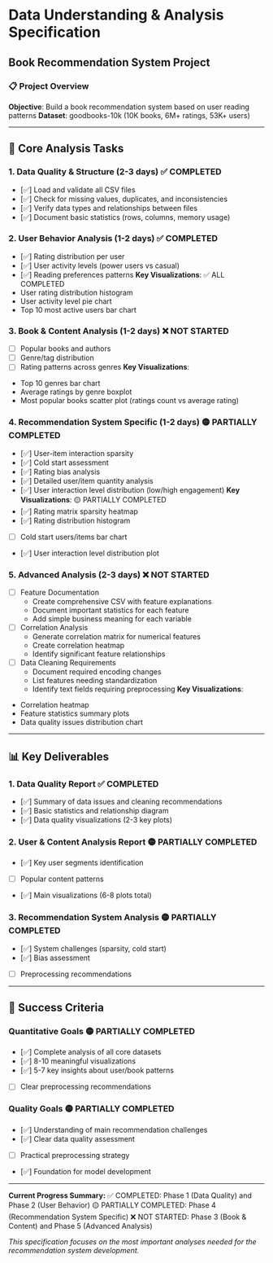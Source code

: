 # Data Understanding & Analysis Specification
## Book Recommendation System Project

### 📋 Project Overview
**Objective**: Build a book recommendation system based on user reading patterns
**Dataset**: goodbooks-10k (10K books, 6M+ ratings, 53K+ users)

---

## 🎯 Core Analysis Tasks

### 1. Data Quality & Structure (2-3 days) ✅ COMPLETED
- [✅] Load and validate all CSV files
- [✅] Check for missing values, duplicates, and inconsistencies
- [✅] Verify data types and relationships between files
- [✅] Document basic statistics (rows, columns, memory usage)

### 2. User Behavior Analysis (1-2 days) ✅ COMPLETED
- [✅] Rating distribution per user
- [✅] User activity levels (power users vs casual)
- [✅] Reading preferences patterns
**Key Visualizations**: ✅ ALL COMPLETED
- User rating distribution histogram
- User activity level pie chart
- Top 10 most active users bar chart

### 3. Book & Content Analysis (1-2 days) ❌ NOT STARTED
- [ ] Popular books and authors
- [ ] Genre/tag distribution
- [ ] Rating patterns across genres
**Key Visualizations**:
- Top 10 genres bar chart
- Average ratings by genre boxplot
- Most popular books scatter plot (ratings count vs average rating)

### 4. Recommendation System Specific (1-2 days) 🟡 PARTIALLY COMPLETED
- [✅] User-item interaction sparsity
- [✅] Cold start assessment
- [✅] Rating bias analysis
- [✅] Detailed user/item quantity analysis
- [✅] User interaction level distribution (low/high engagement)
**Key Visualizations**: 🟡 PARTIALLY COMPLETED
- [✅] Rating matrix sparsity heatmap
- [✅] Rating distribution histogram
- [ ] Cold start users/items bar chart
- [✅] User interaction level distribution plot

### 5. Advanced Analysis (2-3 days) ❌ NOT STARTED
- [ ] Feature Documentation
  - Create comprehensive CSV with feature explanations
  - Document important statistics for each feature
  - Add simple business meaning for each variable
- [ ] Correlation Analysis
  - Generate correlation matrix for numerical features
  - Create correlation heatmap
  - Identify significant feature relationships
- [ ] Data Cleaning Requirements
  - Document required encoding changes
  - List features needing standardization
  - Identify text fields requiring preprocessing
**Key Visualizations**:
- Correlation heatmap
- Feature statistics summary plots
- Data quality issues distribution chart

---

## 📊 Key Deliverables

### 1. Data Quality Report ✅ COMPLETED
- [✅] Summary of data issues and cleaning recommendations
- [✅] Basic statistics and relationship diagram
- [✅] Data quality visualizations (2-3 key plots)

### 2. User & Content Analysis Report 🟡 PARTIALLY COMPLETED
- [✅] Key user segments identification
- [ ] Popular content patterns
- [✅] Main visualizations (6-8 plots total)

### 3. Recommendation System Analysis 🟡 PARTIALLY COMPLETED
- [✅] System challenges (sparsity, cold start)
- [✅] Bias assessment
- [ ] Preprocessing recommendations

---

## 🚀 Success Criteria

### Quantitative Goals 🟡 PARTIALLY COMPLETED
- [✅] Complete analysis of all core datasets
- [✅] 8-10 meaningful visualizations
- [✅] 5-7 key insights about user/book patterns
- [ ] Clear preprocessing recommendations

### Quality Goals 🟡 PARTIALLY COMPLETED
- [✅] Understanding of main recommendation challenges
- [✅] Clear data quality assessment
- [ ] Practical preprocessing strategy
- [✅] Foundation for model development

---

**Current Progress Summary:**
✅ COMPLETED: Phase 1 (Data Quality) and Phase 2 (User Behavior)
🟡 PARTIALLY COMPLETED: Phase 4 (Recommendation System Specific)
❌ NOT STARTED: Phase 3 (Book & Content) and Phase 5 (Advanced Analysis)

*This specification focuses on the most important analyses needed for the recommendation system development.* 